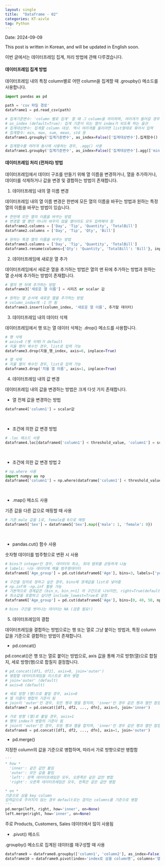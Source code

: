 ```yaml
---
layout: single
title:  "Dataframe - 02"
categories: KT-aivle
tag: Python
---
```


Date: 2024-09-09

This post is written in Korean, and will be updated in English soon.  

이번 글에서는 데이터프레임 집계, 처리 방법에 관해 다루겠습니다.  

#### 데이터프레임 집계 방법

데이터프레임 내의 특정 column별로 어떤 column을 집계할 때 .groupby() 메소드를 사용합니다.

```python
import pandas as pd

path = 'csv 파일 경로'
dataframe1 = pd.read_csv(path)

# 집계기준변수: 'column 별로 집계' 할 때 그 column을 의미하며, 여러개가 들어갈 경우 list형태로 묶어서 입력
# as_index (default=True): 집계 기준이 되는 열이 index가 되도록 하는 옵션
# 집계대상변수: 집계할 column 대상. 역시 여러개를 올리려면 list형태로 묶어서 입력
# 집계함수: min, max, sum, mean, std 등
dataframe1.groupby('집계기준변수', as_index=False)['집계대상변수'].집계함수()

# 집계함수를 여러개 동시에 사용하는 경우, .agg() 사용
dataframe1.groupby('집계기준변수', as_index=False)['집계대상변수'].agg(['min', 'max', 'mean'])
```

#### 데이터프레임 처리 (전처리) 방법

데이터프레임에서 데이터 구조를 만들기 위해 열 이름을 변경하거나, 열을 추가하거나, 데이터를 삭제하거나 값을 변경 및 결합하는 방법이 존재합니다.

1. 데이터프레임 내의 열 이름 변경  

데이터프레임 내의 열 이름 변경은 한번에 모든 열의 이름을 바꾸는 방법과 원하는 특정 열의 이름을 바꾸는 방법이 있습니다.

```python
# 한번에 모든 열의 이름을 바꾸는 방법
# 변경할 열 뿐만 아니라 바꾸지 않을 열이라도 모두 입력해야 함
dataframe2.columns = ['Day', 'Tip', 'Quantity', 'TotalBill']
dataframe2.columns = ['Day', 'Tip', 'Qty', 'Bill']

# 원하는 특정 열의 이름을 바꾸는 방법
dataframe3.columns = ['Day', 'Tip', 'Quantity', 'TotalBill']
dataframe3.rename(columns={'Qty': 'Quantity', 'TotalBill': 'Bill'}, inplace=True)
```

2. 데이터프레임에 새로운 열 추가

데이터프레임에서 새로운 열을 추가하는 방법은 열의 맨 뒤에 추가하는 방법과 원하는 열 순서에 추가하는 방법이 존재합니다.

```python
# 열의 맨 뒤에 추가하는 방법
dataframe3['새로운 열 이름'] = 시리즈 or scalar 값

# 원하는 열 순서에 새로운 열을 추가하는 방법
# column_index에 -1 안 됨
dataframe3.insert(column_index, '새로운 열 이름', 추가할 데이터)
```

3. 데이터프레임 내의 데이터 삭제

데이터프레임에서 행 또는 열 데이터 삭제는 .drop() 메소드를 사용합니다.

```python
# 행 삭제
# axis=0 (행 삭제)가 default
# 지울 행이 복수인 경우, list로 입력 가능
dataframe3.drop(지울_행_index, axis=0, inplace=True)

# 열 삭제
# 지울 열이 복수인 경우, list로 입력 가능
dataframe3.drop('지울 열 이름', axis=1, inplace=True)
```

4. 데이터프레임 내의 값 변경

데이터프레임 내의 값을 변경하는 방법은 크게 다섯 가지 존재합니다.

* 열 전체 값을 변경하는 방법

```python
dataframe4['column1'] = scalar값
```

<br/>

* 조건에 의한 값 변경 방법

```python
# .loc 메소드 사용
dataframe4.loc[dataframe4['column1'] < threshold_value, 'column1'] = scalar값
``` 

<br/>

* 조건에 의한 값 변경 방법 2

```python
# np.where 사용
import numpy as np
dataframe4['column1'] = np.where(dataframe['column1'] < threshold_value, 참일_때_값, 거짓일_때_값)
```

<br/>

* .map() 메소드 사용

기존 값을 다른 값으로 매핑할 때 사용

```python
# 기존 male 값을 1로, female을 0으로 매핑
dataframe5['Sex'] = dataframe5['Sex'].map({'male': 1, 'female': 0})
```

<br/>

* pandas.cut() 함수 사용

숫자형 데이터를 범주형으로 변환 시 사용

```python
# bins가 integer인 경우, 데이터의 최소, 최대 범위를 균등하게 나눔
# labels: 나눈 데이터에 채울 범주형데이터
dataframe6['Age_group'] = pd.cut(dataframe6['Age'], bins=3, labels=['young', 'junior', 'senior'])

# 구간을 임의로 정하고 싶은 경우, bins에 경계값을 list로 넣어줌
# np.inf와 -np.inf 활용 가능
# 기본적으로 경계값은 (bin_n, bin_n+1] 의 구간으로 나뉘지만, right=True(default)를 수정하여 변경 가능
# 최소값을 포함하고 싶다면 include_lowest=True로 설정
dataframe6['Age_group'] = pd.cut(dataframe6['Age'], bins=[0, 40, 50, np.inf], labels=['young', 'junior', 'senior'])

# bins 구간을 벗어나는 데이터는 NA (검증 필요!)
```

5. 데이터프레임의 결합

데이터프레임을 결합하는 방법으로는 행 또는 열로 그냥 붙이는 방법과, 특정 column 값을 기준으로 결합하는 방법이 존재합니다.

* pd.concat()

pd.concat()은 행 또는 열로 붙이는 방법으로, axis 값을 통해 가로 방향(열)으로 합칠지, 세로 방향(행)으로 합칠지 결정합니다.

```python
# pd.concat([df1, df2], axis=0, join='outer')
# 병합할 데이터프레임을 리스트로 묶어 병합
# join='outer' (default)
# axis=0 (default)

# 세로 방향 (행)으로 붙일 경우, axis=0
# 열 이름이 병합의 기준이 됨
# join이 'outer'인 경우, 모든 행과 열을 합치며, 'inner'인 경우 같은 행과 열만 합침
dataframe7 = pd.concat([df1, df2, ..., dfn], axis=0, join='inner')

# 가로 방향 (열)로 붙일 경우, axis=1
# 행의 index가 병합의 기준이 됨
# join이 'outer'인 경우, 모둔 행과 열을 합치며, 'inner'인 경우 같은 행과 열만 합침
dataframe8 = pd.concat([df1, df2, ..., dfn], axis=1, join='outer')
```

* pd.merge()

지정한 column의 값을 기준으로 병합하며, 따라서 가로 방향으로만 병합함

```python
'''
* how *
  'inner': 같은 값만 붙임
  'outer': 모든 값을 붙임
  'left': 왼쪽 데이터프레임은 모두, 오른쪽은 같은 값만 병합
  'right': 오른쪽 데이터프레임은 모두, 왼쪽은 같은 값만 병합

* on *
기준으로 삼을 key column
입력값으로 주어지지 않는 경우 default로는 겹치는 columns를 기준으로 병합
'''
pd.merge(left, right, how='inner', on=None)
left.merge(right, how='inner', on=None)
```

주로 Products, Customers, Sales 데이터에서 많이 사용됨


* .pivot() 메소드

.groupby() 메소드로 집계된 데이터를 재구성할 때 사용

```python
dataframe9 = dataframe8.groupby(['column1', 'column2'], as_index=False)['column3'].function()
dataframe10 = dataframe9.pivot(index='index로 삼을 column명', columns='열로 볼 column명', values='값으로 나타낼 column명')
```